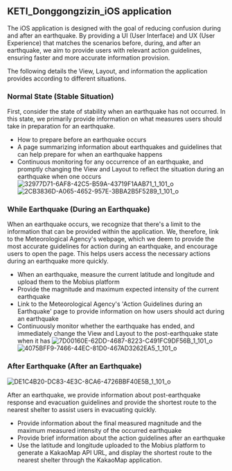 ## **KETI_Donggongzizin_iOS application**
The iOS application is designed with the goal of reducing confusion during and after an earthquake. By providing a UI (User Interface) and UX (User Experience) that matches the scenarios before, during, and after an earthquake, we aim to provide users with relevant action guidelines, ensuring faster and more accurate information provision.

The following details the View, Layout, and information the application provides according to different situations.

### **Normal State (Stable Situation)**

First, consider the state of stability when an earthquake has not occurred. In this state, we primarily provide information on what measures users should take in preparation for an earthquake.

- How to prepare before an earthquake occurs
- A page summarizing information about earthquakes and guidelines that can help prepare for when an earthquake happens
- Continuous monitoring for any occurrence of an earthquake, and promptly changing the View and Layout to reflect the situation during an earthquake when one occurs
![32977D71-6AF8-42C5-B59A-43719F1AAB71_1_101_o](https://github.com/DHIGHSOUL/DGZ_iOS/assets/73047755/102d5c11-a566-4137-bd2c-c770381cf4a8)
![2CB3836D-A065-4652-957E-3BBA2B5F5289_1_101_o](https://github.com/DHIGHSOUL/DGZ_iOS/assets/73047755/5da0c646-f4e1-421d-915b-6272800757b5)

### **While Earthquake (During an Earthquake)**

When an earthquake occurs, we recognize that there's a limit to the information that can be provided within the application. We, therefore, link to the Meteorological Agency's webpage, which we deem to provide the most accurate guidelines for action during an earthquake, and encourage users to open the page. This helps users access the necessary actions during an earthquake more quickly.

- When an earthquake, measure the current latitude and longitude and upload them to the Mobius platform
- Provide the magnitude and maximum expected intensity of the current earthquake
- Link to the Meteorological Agency's 'Action Guidelines during an Earthquake' page to provide information on how users should act during an earthquake
- Continuously monitor whether the earthquake has ended, and immediately change the View and Layout to the post-earthquake state when it has
![7D00160E-62DD-4687-8223-C491FC9DF56B_1_101_o](https://github.com/DHIGHSOUL/DGZ_iOS/assets/73047755/eb4e5a3b-f8e7-44c7-9a7a-05989b6bde53)
![4075BFF9-7466-44EC-81D0-467AD3262EA5_1_101_o](https://github.com/DHIGHSOUL/DGZ_iOS/assets/73047755/5bec2ab8-66f9-4fa2-bbf8-34c470c4504e)

### **After Earthquake (After an Earthquake)**
![DE1C4B20-DC83-4E3C-8CA6-4726BBF40E5B_1_101_o](https://github.com/DHIGHSOUL/DGZ_iOS/assets/73047755/3d3e5227-58f9-4cda-b99f-dbdf885557c1)

After an earthquake, we provide information about post-earthquake response and evacuation guidelines and provide the shortest route to the nearest shelter to assist users in evacuating quickly.

- Provide information about the final measured magnitude and the maximum measured intensity of the occurred earthquake
- Provide brief information about the action guidelines after an earthquake
- Use the latitude and longitude uploaded to the Mobius platform to generate a KakaoMap API URL, and display the shortest route to the nearest shelter through the KakaoMap application.

